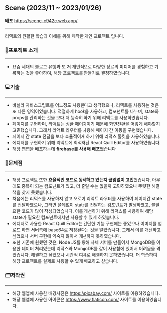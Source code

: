 ## Scene (2023/11 ~ 2023/01/26)

**배포** <https://scene-c942c.web.app/>
***

리액트의 원활한 학습과 이해를 위해 제작한 개인 프로젝트 입니다.

### 📃프로젝트 소개
***
+ 요즘 세대의 블로그 유행과 또 저 개인적으로 다양한 장르의 미디어를 경험하고 기록하는 것을 좋아하여, 해당 프로젝트를 만들기로 결정하였습니다.

### 💻기술
***
+ 바닐라 자바스크립트를 어느정도 사용한다고 생각했으나, 리액트를 사용하는 것은 또 다른 영역이었습니다. 적절하게 hook을 사용하고, 컴포넌트를 나누며, state와 props를 관리하는 것을 보다 더 능숙히 하기 위해 리액트를 사용하였습니다.
+ 페이지를 구현하며, 리액트는 싱글 페이지이기 때문에 화면전환을 어떻게 해야할지 고민했습니다. 그래서 리액트 라우터를 사용해 페이지 간 이동을 구현했습니다.
+ 페이지 간 state 전달을 보다 효율적이게 하기 위해 리덕스 툴킷을 사용하였습니다.
+ 에디터를 구현하기 위해 리액트에 최적화된 React Quill Editor를 사용하였습니다.
+ 해당 웹앱을 배포하는데 **firebase를 사용해 배포**했습니다

### 🤔문제점
***
+ 해당 프로젝트 또한 **효율적인 코드로 동작하고 있는지 끊임없이 고민**했습니다. 아무래도 중복이 되는 컴포넌트가 있고, 더 줄일 수는 없을까 고민하였으나 뚜렷한 해결책을 찾지 못했습니다.
+ 처음에는 리덕스를 사용하지 않고 오로지 리액트 라우터를 사용하여 페이지간 state를 전달하였으나, 그러면 쓸데없이 state를 전달하는 컴포넌트가 발생하였고, 불필요한 코드가 많이 작성되었습니다. 이를 개선하기 위해 리덕스를 사용하여 해당 state가 필요한 컴포넌트에서만 사용할 수 있게 하였습니다.
+ 에디터로 사용한 React Quill Editor는 간단한 기능 구현에는 좋았으나 이미지를 업로드 하면 서버측에 base64로 저장된다는 것을 알았습니다. 그래서 이를 개선하고 싶었으나 서버 구현에 익숙지 않아서 개선하지 못하였습니다.
+ 또한 기존에 원했던 것은, Node JS를 통해 자체 서버를 만들어서 MongoDB를 이용한 데이터 처리였는데 리덕스와 MongoDB를 같이 사용함에 있어서 어려움을 겪었습니다. 해결하고 싶었으나 시간적 여유로 해결하지 못하였습니다. 더 학습하여 해당 프로젝트를 실제로 사용할 수 있게 배포하고 싶습니다.

### 🗂저작권
***
  + 해당 웹앱에 사용한 배경사진은 <https://pixabay.com/> 사이트를 이용하였습니다.
  + 해당 웹앱에 사용한 아이콘은 <https://www.flaticon.com/> 사이트를 이용하였습니다.
